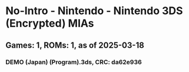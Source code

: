 # No-Intro - Nintendo - Nintendo 3DS (Encrypted) MIAs
## Games: 1, ROMs: 1, as of 2025-03-18

### DEMO (Japan) (Program).3ds, CRC: da62e936
